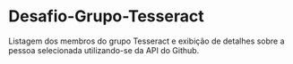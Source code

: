 # Desafio-Grupo-Tesseract
Listagem dos membros do grupo Tesseract e exibição de detalhes sobre a pessoa selecionada utilizando-se da API do Github.
